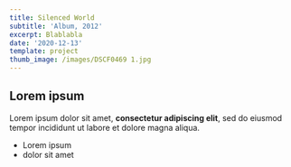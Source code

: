```yaml
---
title: Silenced World
subtitle: 'Album, 2012'
excerpt: Blablabla
date: '2020-12-13'
template: project
thumb_image: /images/DSCF0469 1.jpg
---
```

## Lorem ipsum

Lorem ipsum dolor sit amet, **consectetur adipiscing elit**, sed do eiusmod tempor incididunt ut labore et dolore magna aliqua.

- Lorem ipsum
- dolor sit amet